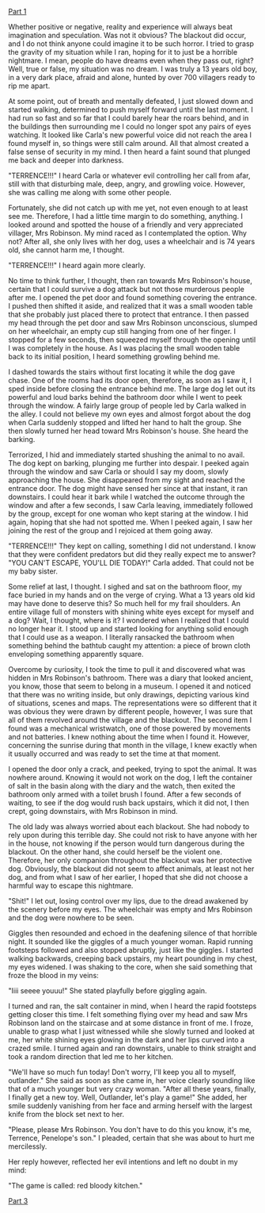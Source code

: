 [Part 1](https://www.reddit.com/r/nosleep/comments/11ptc1y/every_year_in_my_village_there_is_a_time_during/)

Whether positive or negative, reality and experience will always beat imagination and speculation. Was not it obvious? The blackout did occur, and I do not think anyone could imagine it to be such horror. I tried to grasp the gravity of my situation while I ran, hoping for it to just be a horrible nightmare. I mean, people do have dreams even when they pass out, right? Well, true or false, my situation was no dream. I was truly a 13 years old boy, in a very dark place, afraid and alone, hunted by over 700 villagers ready to rip me apart.

At some point, out of breath and mentally defeated, I just slowed down and started walking, determined to push myself forward until the last moment. I had run so fast and so far that I could barely hear the roars behind, and in the buildings then surrounding me I could no longer spot any pairs of eyes watching. It looked like Carla's new powerful voice did not reach the area I found myself in, so things were still calm around. All that almost created a false sense of security in my mind. I then heard a faint sound that plunged me back and deeper into darkness.

"TERRENCE!!!" I heard Carla or whatever evil controlling her call from afar, still with that disturbing male, deep, angry, and growling voice. However, she was calling me along with some other people.

Fortunately, she did not catch up with me yet, not even enough to at least see me. Therefore, I had a little time margin to do something, anything. I looked around and spotted the house of a friendly and very appreciated villager, Mrs Robinson. My mind raced as I contemplated the option. Why not? After all, she only lives with her dog, uses a wheelchair and is 74 years old, she cannot harm me, I thought.

"TERRENCE!!!" I heard again more clearly.

No time to think further, I thought, then ran towards Mrs Robinson's house, certain that I could survive a dog attack but not those murderous people after me. I opened the pet door and found something covering the entrance. I pushed then shifted it aside, and realized that it was a small wooden table that she probably just placed there to protect that entrance. I then passed my head through the pet door and saw Mrs Robinson unconscious, slumped on her wheelchair, an empty cup still hanging from one of her finger. I stopped for a few seconds, then squeezed myself through the opening until I was completely in the house. As I was placing the small wooden table back to its initial position, I heard something growling behind me.

I dashed towards the stairs without first locating it while the dog gave chase. One of the rooms had its door open, therefore, as soon as I saw it, I sped inside before closing the entrance behind me. The large dog let out its powerful and loud barks behind the bathroom door while I went to peek through the window. A fairly large group of people led by Carla walked in the alley. I could not believe my own eyes and almost forgot about the dog when Carla suddenly stopped and lifted her hand to halt the group. She then slowly turned her head toward Mrs Robinson's house. She heard the barking.

Terrorized, I hid and immediately started shushing the animal to no avail. The dog kept on barking, plunging me further into despair. I peeked again through the window and saw Carla or should I say my doom, slowly approaching the house. She disappeared from my sight and reached the entrance door. The dog might have sensed her since at that instant, it ran downstairs. I could hear it bark while I watched the outcome through the window and after a few seconds, I saw Carla leaving, immediately followed by the group, except for one woman who kept staring at the window. I hid again, hoping that she had not spotted me. When I peeked again, I saw her joining the rest of the group and I rejoiced at them going away. 

"TERRENCE!!!" They kept on calling, something I did not understand. I know that they were confident predators but did they really expect me to answer? "YOU CAN'T ESCAPE, YOU'LL DIE TODAY!" Carla added. That could not be my baby sister.

Some relief at last, I thought. I sighed and sat on the bathroom floor, my face buried in my hands and on the verge of crying. What a 13 years old kid may have done to deserve this? So much hell for my frail shoulders. An entire village full of monsters with shining white eyes except for myself and a dog? Wait, I thought, where is it? I wondered when I realized that I could no longer hear it. I stood up and started looking for anything solid enough that I could use as a weapon. I literally ransacked the bathroom when something behind the bathtub caught my attention: a piece of brown cloth enveloping something apparently square.

Overcome by curiosity, I took the time to pull it and discovered what was hidden in Mrs Robinson's bathroom. There was a diary that looked ancient, you know, those that seem to belong in a museum. I opened it and noticed that there was no writing inside, but only drawings, depicting various kind of situations, scenes and maps. The representations were so different that it was obvious they were drawn by different people, however, I was sure that all of them revolved around the village and the blackout. The second item I found was a mechanical wristwatch, one of those powered by movements and not batteries. I knew nothing about the time when I found it. However, concerning the sunrise during that month in the village, I knew exactly when it usually occurred and was ready to set the time at that moment.

I opened the door only a crack, and peeked, trying to spot the animal. It was nowhere around. Knowing it would not work on the dog, I left the container of salt in the basin along with the diary and the watch, then exited the bathroom only armed with a toilet brush I found. After a few seconds of waiting, to see if the dog would rush back upstairs, which it did not, I then crept, going downstairs, with Mrs Robinson in mind.

The old lady was always worried about each blackout. She had nobody to rely upon during this terrible day. She could not risk to have anyone with her in the house, not knowing if the person would turn dangerous during the blackout. On the other hand, she could herself be the violent one. Therefore, her only companion throughout the blackout was her protective dog. Obviously, the blackout did not seem to affect animals, at least not her dog, and from what I saw of her earlier, I hoped that she did not choose a harmful way to escape this nightmare. 

"Shit!" I let out, losing control over my lips, due to the dread awakened by the scenery before my eyes. The wheelchair was empty and Mrs Robinson and the dog were nowhere to be seen.

Giggles then resounded and echoed in the deafening silence of that horrible night. It sounded like the giggles of a much younger woman. Rapid running footsteps followed and also stopped abruptly, just like the giggles. I started walking backwards, creeping back upstairs, my heart pounding in my chest, my eyes widened. I was shaking to the core, when she said something that froze the blood in my veins:

"Iiii seeee youuu!" She stated playfully before giggling again.

I turned and ran, the salt container in mind, when I heard the rapid footsteps getting closer this time. I felt something flying over my head and saw Mrs Robinson land on the staircase and at some distance in front of me. I froze, unable to grasp what I just witnessed while she slowly turned and looked at me, her white shining eyes glowing in the dark and her lips curved into a crazed smile. I turned again and ran downstairs, unable to think straight and took a random direction that led me to her kitchen.

"We'll have so much fun today! Don't worry, I'll keep you all to myself, outlander." She said as soon as she came in, her voice clearly sounding like that of a much younger but very crazy woman. "After all these years, finally, I finally get a new toy. Well, Outlander, let's play a game!" She added, her smile suddenly vanishing from her face and arming herself with the largest knife from the block set next to her.

"Please, please Mrs Robinson. You don't have to do this you know, it's me, Terrence, Penelope's son." I pleaded, certain that she was about to hurt me mercilessly.

Her reply however, reflected her evil intentions and left no doubt in my mind:

"The game is called: red bloody kitchen."

[Part 3](https://www.reddit.com/r/nosleep/comments/1234ouu/every_year_in_my_village_there_is_a_time_during/)